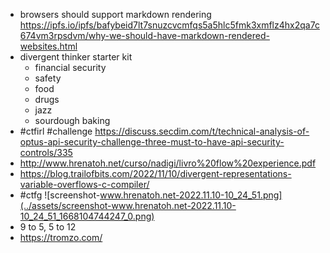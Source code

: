 - browsers should support markdown rendering https://ipfs.io/ipfs/bafybeid7lt7snuzcvcmfqs5a5hlc5fmk3xmflz4hx2qa7c674vm3rpsdvm/why-we-should-have-markdown-rendered-websites.html
- divergent thinker starter kit
	- financial security
	- safety
	- food
	- drugs
	- jazz
	- sourdough baking
- #ctfirl #challenge https://discuss.secdim.com/t/technical-analysis-of-optus-api-security-challenge-three-must-to-have-api-security-controls/335
- http://www.hrenatoh.net/curso/nadigi/livro%20flow%20experience.pdf
- https://blog.trailofbits.com/2022/11/10/divergent-representations-variable-overflows-c-compiler/
- #ctfg ![screenshot-www.hrenatoh.net-2022.11.10-10_24_51.png](../assets/screenshot-www.hrenatoh.net-2022.11.10-10_24_51_1668104744247_0.png)
- 9 to 5, 5 to 12
- https://tromzo.com/